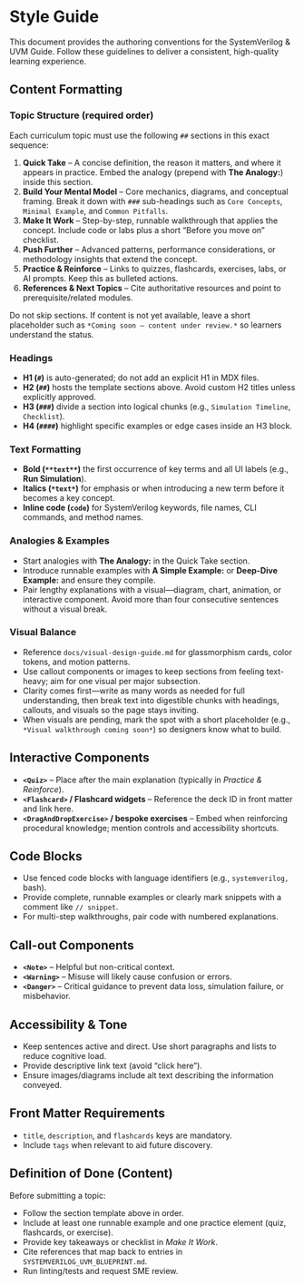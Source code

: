 # Style Guide

This document provides the authoring conventions for the SystemVerilog & UVM Guide. Follow these guidelines to deliver a consistent, high-quality learning experience.

## Content Formatting

### Topic Structure (required order)
Each curriculum topic must use the following `##` sections in this exact sequence:
1. **Quick Take** – A concise definition, the reason it matters, and where it appears in practice. Embed the analogy (prepend with **The Analogy:**) inside this section.
2. **Build Your Mental Model** – Core mechanics, diagrams, and conceptual framing. Break it down with `###` sub-headings such as `Core Concepts`, `Minimal Example`, and `Common Pitfalls`.
3. **Make It Work** – Step-by-step, runnable walkthrough that applies the concept. Include code or labs plus a short “Before you move on” checklist.
4. **Push Further** – Advanced patterns, performance considerations, or methodology insights that extend the concept.
5. **Practice & Reinforce** – Links to quizzes, flashcards, exercises, labs, or AI prompts. Keep this as bulleted actions.
6. **References & Next Topics** – Cite authoritative resources and point to prerequisite/related modules.

Do not skip sections. If content is not yet available, leave a short placeholder such as `*Coming soon – content under review.*` so learners understand the status.

### Headings
- **H1 (`#`)** is auto-generated; do not add an explicit H1 in MDX files.
- **H2 (`##`)** hosts the template sections above. Avoid custom H2 titles unless explicitly approved.
- **H3 (`###`)** divide a section into logical chunks (e.g., `Simulation Timeline`, `Checklist`).
- **H4 (`####`)** highlight specific examples or edge cases inside an H3 block.

### Text Formatting
- **Bold (`**text**`)** the first occurrence of key terms and all UI labels (e.g., **Run Simulation**).
- **Italics (`*text*`)** for emphasis or when introducing a new term before it becomes a key concept.
- **Inline code (``code``)** for SystemVerilog keywords, file names, CLI commands, and method names.

### Analogies & Examples
- Start analogies with **The Analogy:** in the Quick Take section.
- Introduce runnable examples with **A Simple Example:** or **Deep-Dive Example:** and ensure they compile.
- Pair lengthy explanations with a visual—diagram, chart, animation, or interactive component. Avoid more than four consecutive sentences without a visual break.

### Visual Balance
- Reference `docs/visual-design-guide.md` for glassmorphism cards, color tokens, and motion patterns.
- Use callout components or images to keep sections from feeling text-heavy; aim for one visual per major subsection.
- Clarity comes first—write as many words as needed for full understanding, then break text into digestible chunks with headings, callouts, and visuals so the page stays inviting.
- When visuals are pending, mark the spot with a short placeholder (e.g., `*Visual walkthrough coming soon*`) so designers know what to build.

## Interactive Components
- **`<Quiz>`** – Place after the main explanation (typically in *Practice & Reinforce*).
- **`<Flashcard>` / Flashcard widgets** – Reference the deck ID in front matter and link here.
- **`<DragAndDropExercise>` / bespoke exercises** – Embed when reinforcing procedural knowledge; mention controls and accessibility shortcuts.

## Code Blocks
- Use fenced code blocks with language identifiers (e.g., ```systemverilog, ```bash).
- Provide complete, runnable examples or clearly mark snippets with a comment like `// snippet`.
- For multi-step walkthroughs, pair code with numbered explanations.

## Call-out Components
- **`<Note>`** – Helpful but non-critical context.
- **`<Warning>`** – Misuse will likely cause confusion or errors.
- **`<Danger>`** – Critical guidance to prevent data loss, simulation failure, or misbehavior.

## Accessibility & Tone
- Keep sentences active and direct. Use short paragraphs and lists to reduce cognitive load.
- Provide descriptive link text (avoid “click here”).
- Ensure images/diagrams include alt text describing the information conveyed.

## Front Matter Requirements
- `title`, `description`, and `flashcards` keys are mandatory.
- Include `tags` when relevant to aid future discovery.

## Definition of Done (Content)
Before submitting a topic:
- Follow the section template above in order.
- Include at least one runnable example and one practice element (quiz, flashcards, or exercise).
- Provide key takeaways or checklist in *Make It Work*.
- Cite references that map back to entries in `SYSTEMVERILOG_UVM_BLUEPRINT.md`.
- Run linting/tests and request SME review.
